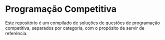 # Programação Competitiva

Este repositório é um compilado de soluções de questões de programação competitiva, separados por categoria, com o propósito de servir de referência.
